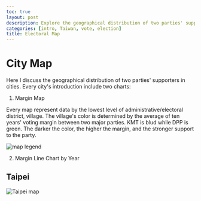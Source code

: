 ```yaml
---
toc: true
layout: post
description: Explore the geographical distribution of two parties' supporters on city maps
categories: [intro, Taiwan, vote, election]
title: Electoral Map
---
```

# City Map

Here I discuss the geographical distribution of two parties' supporters in cities. Every city's introduction include two charts:

1. Margin Map

Every map represent data by the lowest level of administrative/electoral district, village. The village's color is determined by the average of ten years' voting margin between two major parties. KMT is blud while DPP is green. The darker the color, the higher the margin, and the stronger support to the party.

![](missmoss.info/images/city_map/map_who_win.svg "map legend")

2. Margin Line Chart by Year

## Taipei

![](missmoss.info/images/city_map/taipei_map_margin_10y "Taipei map")
